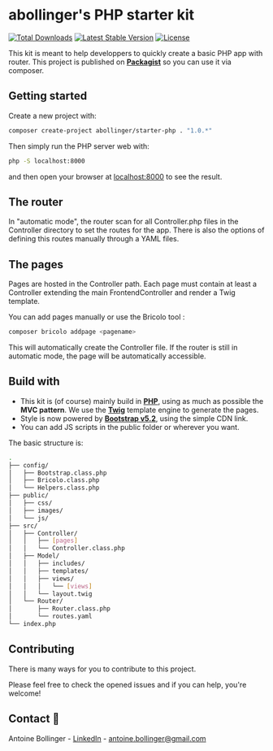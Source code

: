 # abollinger's PHP starter kit

[![Total Downloads](https://img.shields.io/packagist/dt/abollinger/starter-php)](https://packagist.org/packages/abollinger/starter-php)
[![Latest Stable Version](https://img.shields.io/packagist/v/abollinger/starter-php)](https://packagist.org/packages/abollinger/starter-php)
[![License](https://img.shields.io/packagist/l/abollinger/starter-php)](https://packagist.org/packages/abollinger/starter-php)

This kit is meant to help developpers to quickly create a basic PHP app with router.
This project is published on **[Packagist](https://packagist.org/packages/abollinger/starter-php)** so you can use it via composer.

## Getting started

Create a new project with: 

```bash
composer create-project abollinger/starter-php . "1.0.*"
```

Then simply run the PHP server web with:
```bash
php -S localhost:8000
``` 

and then open your browser at <a href="http://localhost:8000">localhost:8000</a> to see the result.

## The router

In "automatic mode", the router scan for all Controller.php files in the Controller directory to set the routes for the app. 
There is also the options of defining this routes manually through a YAML files.

## The pages

Pages are hosted in the Controller path. Each page must contain at least a Controller extending the main FrontendController and render a Twig template.

You can add pages manually or use the Bricolo tool :
```bash
composer bricolo addpage <pagename>
```
This will automatically create the Controller file. If the router is still in automatic mode, the page will be automatically accessible.

## Build with

- This kit is (of course) mainly build in **[PHP](https://www.php.net/)**, using as much as possible the **MVC pattern**. We use the **[Twig](https://twig.symfony.com/)** template engine to generate the pages. 
- Style is now powered by **[Bootstrap v5.2](https://getbootstrap.com/)**, using the simple CDN link.
- You can add JS scripts in the public folder or wherever you want.

The basic structure is: 

```bash
.
├── config/
│   ├── Bootstrap.class.php
│   ├── Bricolo.class.php
│   └── Helpers.class.php
├── public/
│   ├── css/
│   ├── images/
│   └── js/
├── src/
│   ├── Controller/
│   │   ├── [pages]
│   │   └── Controller.class.php
│   ├── Model/
│   │   ├── includes/
│   │   ├── templates/
│   │   ├── views/
│   │   │   └── [views]
│   │   └── layout.twig
│   └── Router/
│       ├── Router.class.php
│       └── routes.yaml
└── index.php
```

<!--CONTRIBUTING -->

## Contributing

There is many ways for you to contribute to this project. 

Please feel free to check the opened issues and if you can help, you're welcome! 

<!-- CONTACT -->

## Contact 📧

Antoine Bollinger - [LinkedIn](https://www.linkedin.com/in/antoinebollinger/) - antoine.bollinger@gmail.com
